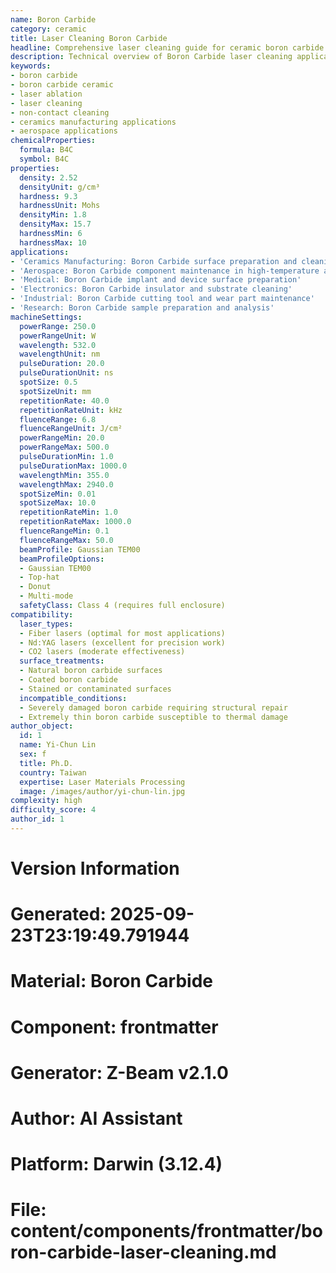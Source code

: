 ```yaml
---
name: Boron Carbide
category: ceramic
title: Laser Cleaning Boron Carbide
headline: Comprehensive laser cleaning guide for ceramic boron carbide
description: Technical overview of Boron Carbide laser cleaning applications and parameters
keywords:
- boron carbide
- boron carbide ceramic
- laser ablation
- laser cleaning
- non-contact cleaning
- ceramics manufacturing applications
- aerospace applications
chemicalProperties:
  formula: B4C
  symbol: B4C
properties:
  density: 2.52
  densityUnit: g/cm³
  hardness: 9.3
  hardnessUnit: Mohs
  densityMin: 1.8
  densityMax: 15.7
  hardnessMin: 6
  hardnessMax: 10
applications:
- 'Ceramics Manufacturing: Boron Carbide surface preparation and cleaning'
- 'Aerospace: Boron Carbide component maintenance in high-temperature applications'
- 'Medical: Boron Carbide implant and device surface preparation'
- 'Electronics: Boron Carbide insulator and substrate cleaning'
- 'Industrial: Boron Carbide cutting tool and wear part maintenance'
- 'Research: Boron Carbide sample preparation and analysis'
machineSettings:
  powerRange: 250.0
  powerRangeUnit: W
  wavelength: 532.0
  wavelengthUnit: nm
  pulseDuration: 20.0
  pulseDurationUnit: ns
  spotSize: 0.5
  spotSizeUnit: mm
  repetitionRate: 40.0
  repetitionRateUnit: kHz
  fluenceRange: 6.8
  fluenceRangeUnit: J/cm²
  powerRangeMin: 20.0
  powerRangeMax: 500.0
  pulseDurationMin: 1.0
  pulseDurationMax: 1000.0
  wavelengthMin: 355.0
  wavelengthMax: 2940.0
  spotSizeMin: 0.01
  spotSizeMax: 10.0
  repetitionRateMin: 1.0
  repetitionRateMax: 1000.0
  fluenceRangeMin: 0.1
  fluenceRangeMax: 50.0
  beamProfile: Gaussian TEM00
  beamProfileOptions:
  - Gaussian TEM00
  - Top-hat
  - Donut
  - Multi-mode
  safetyClass: Class 4 (requires full enclosure)
compatibility:
  laser_types:
  - Fiber lasers (optimal for most applications)
  - Nd:YAG lasers (excellent for precision work)
  - CO2 lasers (moderate effectiveness)
  surface_treatments:
  - Natural boron carbide surfaces
  - Coated boron carbide
  - Stained or contaminated surfaces
  incompatible_conditions:
  - Severely damaged boron carbide requiring structural repair
  - Extremely thin boron carbide susceptible to thermal damage
author_object:
  id: 1
  name: Yi-Chun Lin
  sex: f
  title: Ph.D.
  country: Taiwan
  expertise: Laser Materials Processing
  image: /images/author/yi-chun-lin.jpg
complexity: high
difficulty_score: 4
author_id: 1
---
```



# Version Information
# Generated: 2025-09-23T23:19:49.791944
# Material: Boron Carbide
# Component: frontmatter
# Generator: Z-Beam v2.1.0
# Author: AI Assistant
# Platform: Darwin (3.12.4)
# File: content/components/frontmatter/boron-carbide-laser-cleaning.md